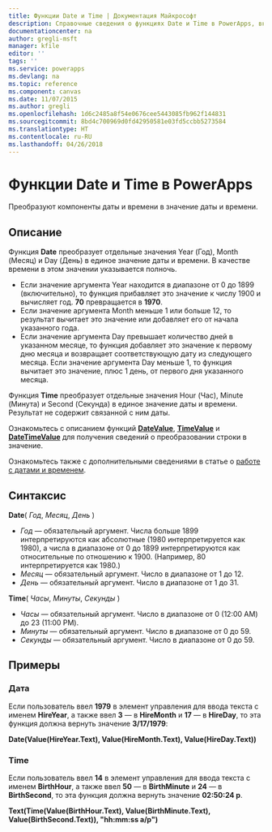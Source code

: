 ```yaml
---
title: Функции Date и Time | Документация Майкрософт
description: Справочные сведения о функциях Date и Time в PowerApps, включая описание синтаксиса и примеры.
documentationcenter: na
author: gregli-msft
manager: kfile
editor: ''
tags: ''
ms.service: powerapps
ms.devlang: na
ms.topic: reference
ms.component: canvas
ms.date: 11/07/2015
ms.author: gregli
ms.openlocfilehash: 1d6c2485a8f54e0676cee5443085fb962f144831
ms.sourcegitcommit: 8bd4c700969d0fd42950581e03fd5ccbb5273584
ms.translationtype: HT
ms.contentlocale: ru-RU
ms.lasthandoff: 04/26/2018
---
```

# <a name="date-and-time-functions-in-powerapps"></a>Функции Date и Time в PowerApps
Преобразуют компоненты даты и времени в значение даты и времени.

## <a name="description"></a>Описание
Функция **Date** преобразует отдельные значения Year (Год), Month (Месяц) и Day (День) в единое значение даты и времени.  В качестве времени в этом значении указывается полночь.

* Если значение аргумента Year находится в диапазоне от 0 до 1899 (включительно), то функция прибавляет это значение к числу 1900 и вычисляет год.  **70** превращается в **1970**.
* Если значение аргумента Month меньше 1 или больше 12, то результат вычитает это значение или добавляет его от начала указанного года.
* Если значение аргумента Day превышает количество дней в указанном месяце, то функция добавляет это значение к первому дню месяца и возвращает соответствующую дату из следующего месяца.  Если значение аргумента Day меньше 1, то функция вычитает это значение, плюс 1 день, от первого дня указанного месяца.

Функция **Time** преобразует отдельные значения Hour (Час), Minute (Минута) и Second (Секунда) в единое значение даты и времени.  Результат не содержит связанной с ним даты.

Ознакомьтесь с описанием функций **[DateValue](function-datevalue-timevalue.md)**, **[TimeValue](function-datevalue-timevalue.md)** и **[DateTimeValue](function-datevalue-timevalue.md)** для получения сведений о преобразовании строки в значение.  

Ознакомьтесь также с дополнительными сведениями в статье о [работе с датами и временем](../show-text-dates-times.md).

## <a name="syntax"></a>Синтаксис
**Date**( *Год*, *Месяц*, *День* )

* *Год* — обязательный аргумент.  Числа больше 1899 интерпретируются как абсолютные (1980 интерпретируется как 1980), а числа в диапазоне от 0 до 1899 интерпретируются как относительные по отношению к 1900. (Например, 80 интерпретируется как 1980.)
* *Месяц* — обязательный аргумент.  Число в диапазоне от 1 до 12.
* *День* — обязательный аргумент. Число в диапазоне от 1 до 31.

**Time**( *Часы*, *Минуты*, *Секунды* )

* *Часы* — обязательный аргумент.  Число в диапазоне от 0 (12:00 AM) до 23 (11:00 PM).
* *Минуты* — обязательный аргумент. Число в диапазоне от 0 до 59.
* *Секунды* — обязательный аргумент. Число в диапазоне от 0 до 59.

## <a name="examples"></a>Примеры
### <a name="date"></a>Дата
Если пользователь ввел **1979** в элемент управления для ввода текста с именем **HireYear**, а также ввел **3** — в **HireMonth** и **17** — в **HireDay**, то эта функция должна вернуть значение **3/17/1979**:

**Date(Value(HireYear.Text), Value(HireMonth.Text), Value(HireDay.Text))**

### <a name="time"></a>Time
Если пользователь ввел **14** в элемент управления для ввода текста с именем **BirthHour**, а также ввел **50** — в **BirthMinute** и **24** — в **BirthSecond**, то эта функция должна вернуть значение **02:50:24 p**.

**Text(Time(Value(BirthHour.Text), Value(BirthMinute.Text), Value(BirthSecond.Text)), "hh:mm:ss a/p")**

